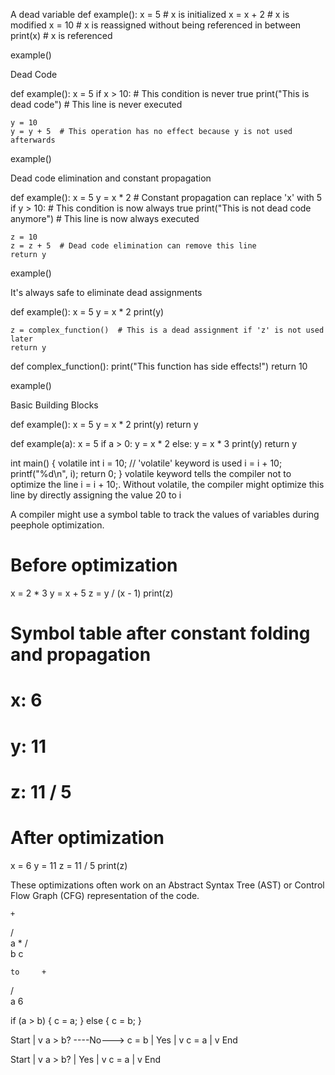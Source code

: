 A dead variable
def example():
    x = 5  # x is initialized
    x = x + 2  # x is modified
    x = 10  # x is reassigned without being referenced in between
    print(x)  # x is referenced

example()

Dead Code

def example():
    x = 5
    if x > 10:  # This condition is never true
        print("This is dead code")  # This line is never executed

    y = 10
    y = y + 5  # This operation has no effect because y is not used afterwards

example()


Dead code elimination and constant propagation 

def example():
    x = 5
    y = x * 2  # Constant propagation can replace 'x' with 5
    if y > 10:  # This condition is now always true
        print("This is not dead code anymore")  # This line is now always executed

    z = 10
    z = z + 5  # Dead code elimination can remove this line
    return y

example()


It's always safe to eliminate dead assignments

def example():
    x = 5
    y = x * 2
    print(y)

    z = complex_function()  # This is a dead assignment if 'z' is not used later
    return y

def complex_function():
    print("This function has side effects!")
    return 10

example()



Basic Building Blocks 


def example():
    x = 5
    y = x * 2
    print(y)
    return y


def example(a):
    x = 5
    if a > 0:
        y = x * 2
    else:
        y = x * 3
    print(y)
    return y



int main() {
    volatile int i = 10; // 'volatile' keyword is used
    i = i + 10;
    printf("%d\n", i);
    return 0;
}
volatile keyword tells the compiler not to optimize the line i = i + 10;. Without volatile, the compiler might optimize this line by directly assigning the value 20 to i



A compiler might use a symbol table to track the values of variables during peephole optimization.

# Before optimization
x = 2 * 3
y = x + 5
z = y / (x - 1)
print(z)

# Symbol table after constant folding and propagation
# x: 6
# y: 11
# z: 11 / 5

# After optimization
x = 6
y = 11
z = 11 / 5
print(z)





These optimizations often work on an Abstract Syntax Tree (AST) or Control Flow Graph (CFG) representation of the code.

    +
   / \
  a   *
     / \
    b   c

    to     +
   / \
  a   6




if (a > b) {
    c = a;
} else {
    c = b;
}


  Start
   |
   v
a > b? ----No---> c = b
   |
 Yes
   |
   v
c = a
   |
   v
 End


   Start
   |
   v
a > b? 
   |
 Yes
   |
   v
c = a
   |
   v
 End




